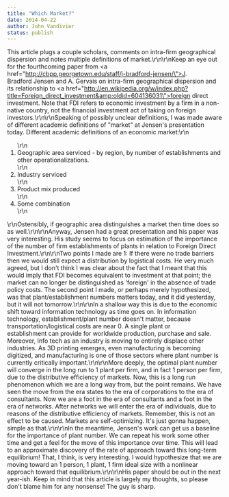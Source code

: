 ```yaml
---
title: "Which Market?"
date: 2014-04-22
author: John Vandivier
status: publish
---
```


This article plugs a couple scholars, comments on intra-firm geographical dispersion and notes multiple definitions of market.\r\n\r\nKeep an eye out for the fourthcoming paper from <a href=\"http://cbpp.georgetown.edu/staff/j-bradford-jensen/\">J. Bradford Jensen</a> and A. Gervais on intra-firm geographical dispersion and its relationship to <a href=\"http://en.wikipedia.org/w/index.php?title=Foreign_direct_investment&amp;oldid=604136031\">foreign direct investment</a>. Note that FDI refers to economic investment by a firm in a non-native country, not the financial investment act of taking on foreign investors.\r\n\r\nSpeaking of possibly unclear definitions, I was made aware of different academic definitions of \"market\" at Jensen's presentation today. Different academic definitions of an economic market:\r\n<ol>\r\n	<li>Geographic area serviced - by region, by number of establishments and other operationalizations.</li>\r\n	<li>Industry serviced</li>\r\n	<li>Product mix produced</li>\r\n	<li>Some combination</li>\r\n</ol>\r\nOstensibly, if geographic area distinguishes a market then time does so as well.\r\n\r\nAnyway, Jensen had a great presentation and his paper was very interesting. His study seems to focus on estimation of the importance of the number of firm establishments of plants in relation to Foreign Direct Investment.\r\n\r\nTwo points I made are 1: If there were no trade barriers then we would still expect a distribution by logistical costs. He very much agreed, but I don't think I was clear about the fact that I meant that this would imply that FDI becomes equivalent to investment at that point; the market can no longer be distinguished as 'foreign' in the absence of trade policy costs. The second point I made, or perhaps merely hypothesized, was that plant/establishment numbers matters today, and it did yesterday, but it will not tomorrow.\r\n\r\nIn a shallow way this is due to the economic shift toward information technology as time goes on. In information technology, establishment/plant number doesn't matter, because transportation/logistical costs are near 0. A single plant or establishment can provide for worldwide production, purchase and sale. Moreover, Info tech as an industry is moving to entirely displace other industries. As 3D printing emerges, even manufacturing is becoming digitized, and manufacturing is one of those sectors where plant number is currently critically important.\r\n\r\nMore deeply, the optimal plant number will converge in the long run to 1 plant per firm, and in fact 1 person per firm, due to the distributive efficiency of markets. Now, this is a long run phenomenon which we are a long way from, but the point remains. We have seen the move from the era states to the era of corporations to the era of consultants. Now we are a foot in the era of consultants and a foot in the era of networks. After networks we will enter the era of individuals, due to reasons of the distributive efficiency of markets. Remember, this is not an effect to be caused. Markets are self-optimizing. It's just gonna happen, simple as that.\r\n\r\nIn the meantime, Jensen's work can get us a baseline for the importance of plant number. We can repeat his work some other time and get a feel for the move of this importance over time. This will lead to an approximate discovery of the rate of approach toward this long-term equilibrium! That, I think, is very interesting. I would hypothesize that we are moving toward an 1 person, 1 plant, 1 firm ideal size with a nonlinear approach toward that equilibrium.\r\n\r\nHis paper should be out in the next year-ish. Keep in mind that this article is largely my thoughts, so please don't blame him for any nonsense! The guy is sharp.